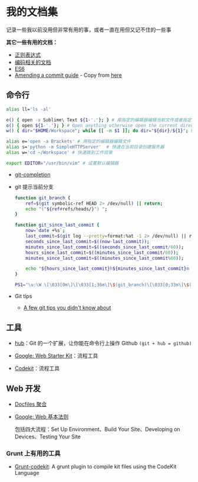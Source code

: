 # 我的文档集

记录一些我以前没用但非常有用的事，或者一直在用但又记不住的一些事


**其它一些有用的文档：**

* [正则表达式](./REGEXP.md)
* [编码相关的文档](https://https://github.com/qiu8310/ccode/tree/master/docs)
* [ES6](./ES6.md)
* [Amending a commit guide](./git/amending-a-commit-guide.md) - Copy from [here](https://github.com/RichardLitt/docs/blob/master/amending-a-commit-guide.md)

## 命令行

```bash
alias ll='ls -al'

e() { open -a Sublime\ Text ${1-'.'}; } # 用指定的编辑器编辑当前文件或者指定的文件
o() { open ${1-'.'}; } # Open anything otherwise open the current directory in Finder
w() { dir="$HOME/Workspace"; while [[ -n $1 ]]; do dir="${dir}/${1}"; shift; done; cd $dir; } # 快速跳到工作目录

alias e='open -a Brackets' # 用指定的编辑器编辑文件
alias s='python -m SimpleHTTPServer'  # 快速在当前目录创建服务器
alias w='cd ~/Workspace' # 快速跳到工作目录

export EDITOR="/usr/bin/vim" # 设置默认编辑器
```


* [git-completion](https://github.com/git/git/blob/master/contrib/completion/git-completion.bash)
* git 提示当前分支

  ```bash
  function git_branch {
      ref=$(git symbolic-ref HEAD 2> /dev/null) || return;
      echo "("${ref#refs/heads/}") ";
  }

  function git_since_last_commit {
      now=`date +%s`;
      last_commit=$(git log --pretty=format:%at -1 2> /dev/null) || return;
      seconds_since_last_commit=$((now-last_commit));
      minutes_since_last_commit=$((seconds_since_last_commit/60));
      hours_since_last_commit=$((minutes_since_last_commit/60));
      minutes_since_last_commit=$((minutes_since_last_commit%60));

      echo "${hours_since_last_commit}h${minutes_since_last_commit}m ";
  }

  PS1="\u:\W \[\033[0m\]\[\033[1;36m\]\$(git_branch)\[\033[0;33m\]\$(git_since_last_commit)\[\033[0m\]\$ "
  ```



* Git tips

  * [A few git tips you didn't know about](http://mislav.uniqpath.com/2010/07/git-tips/)


## 工具

* [hub](https://github.com/github/hub)：Git 的一个扩展，让你能在命令行上操作 Github `(git + hub = github)`

* [Google: Web Starter Kit](https://developers.google.com/web/starter-kit/)：流程工具

* [Codekit](https://incident57.com/codekit/)：流程工具



## Web 开发

* [Docfiles 聚合](http://dotfiles.github.io/)
* [Google: Web 基本法则](https://developers.google.com/web/fundamentals/)
  
  包括四大流程：Set Up Environment、Build Your Site、Developing on Devices、Testing Your Site

### Grunt 上有用的工具

* [Grunt-codekit](https://github.com/fatso83/grunt-codekit): A grunt plugin to compile kit files using the CodeKit Language
